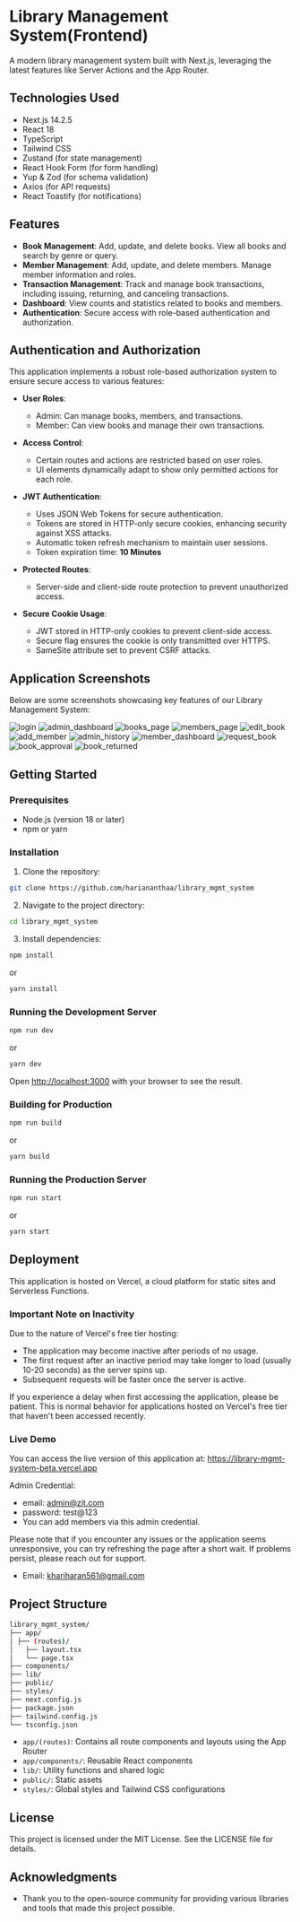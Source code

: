 # Library Management System(Frontend)

A modern library management system built with Next.js, leveraging the latest features like Server Actions and the App Router.

## Technologies Used

- Next.js 14.2.5
- React 18
- TypeScript
- Tailwind CSS
- Zustand (for state management)
- React Hook Form (for form handling)
- Yup & Zod (for schema validation)
- Axios (for API requests)
- React Toastify (for notifications)

## Features

- **Book Management**: Add, update, and delete books. View all books and search by genre or query.
- **Member Management**: Add, update, and delete members. Manage member information and roles.
- **Transaction Management**: Track and manage book transactions, including issuing, returning, and canceling transactions.
- **Dashboard**: View counts and statistics related to books and members.
- **Authentication**: Secure access with role-based authentication and authorization.

## Authentication and Authorization

This application implements a robust role-based authorization system to ensure secure access to various features:

- **User Roles**:

  - Admin: Can manage books, members, and transactions.
  - Member: Can view books and manage their own transactions.

- **Access Control**:

  - Certain routes and actions are restricted based on user roles.
  - UI elements dynamically adapt to show only permitted actions for each role.

- **JWT Authentication**:

  - Uses JSON Web Tokens for secure authentication.
  - Tokens are stored in HTTP-only secure cookies, enhancing security against XSS attacks.
  - Automatic token refresh mechanism to maintain user sessions.
  - Token expiration time: **10 Minutes**

- **Protected Routes**:

  - Server-side and client-side route protection to prevent unauthorized access.

- **Secure Cookie Usage**:
  - JWT stored in HTTP-only cookies to prevent client-side access.
  - Secure flag ensures the cookie is only transmitted over HTTPS.
  - SameSite attribute set to prevent CSRF attacks.

## Application Screenshots

Below are some screenshots showcasing key features of our Library Management System:

![login](https://github.com/hariananthaa/library_mgmt_system/blob/main/screenshots/1_login.jpg?raw=true)
![admin_dashboard](https://github.com/hariananthaa/library_mgmt_system/blob/main/screenshots/2_admin_dashboard.jpg?raw=true)
![books_page](https://github.com/hariananthaa/library_mgmt_system/blob/main/screenshots/3_books_page.jpg?raw=true)
![members_page](https://github.com/hariananthaa/library_mgmt_system/blob/main/screenshots/4_members_page.jpg?raw=true)
![edit_book](https://github.com/hariananthaa/library_mgmt_system/blob/main/screenshots/5_admin_edit_book.jpg?raw=true)
![add_member](https://github.com/hariananthaa/library_mgmt_system/blob/main/screenshots/7_add_member.jpg?raw=true)
![admin_history](https://github.com/hariananthaa/library_mgmt_system/blob/main/screenshots/8_admin%20History.jpg?raw=true)
![member_dashboard](https://github.com/hariananthaa/library_mgmt_system/blob/main/screenshots/6_member_dashboard.jpg?raw=true)
![request_book](https://github.com/hariananthaa/library_mgmt_system/blob/main/screenshots/9_request_book.jpg?raw=true)
![book_approval](https://github.com/hariananthaa/library_mgmt_system/blob/main/screenshots/10_book_approval.jpg?raw=true)
![book_returned](https://github.com/hariananthaa/library_mgmt_system/blob/main/screenshots/11_return_book.jpg?raw=true)

## Getting Started

### Prerequisites

- Node.js (version 18 or later)
- npm or yarn

### Installation

1. Clone the repository:

```bash
git clone https://github.com/hariananthaa/library_mgmt_system
```

2. Navigate to the project directory:

```bash
cd library_mgmt_system
```

3. Install dependencies:

```bash
npm install
```

or

```bash
yarn install
```

### Running the Development Server

```bash
npm run dev
```

or

```bash
yarn dev
```

Open [http://localhost:3000](http://localhost:3000) with your browser to see the result.

### Building for Production

```bash
npm run build
```

or

```bash
yarn build
```

### Running the Production Server

```bash
npm run start
```

or

```bash
yarn start
```

## Deployment

This application is hosted on Vercel, a cloud platform for static sites and Serverless Functions.

### Important Note on Inactivity

Due to the nature of Vercel's free tier hosting:

- The application may become inactive after periods of no usage.
- The first request after an inactive period may take longer to load (usually 10-20 seconds) as the server spins up.
- Subsequent requests will be faster once the server is active.

If you experience a delay when first accessing the application, please be patient. This is normal behavior for applications hosted on Vercel's free tier that haven't been accessed recently.

### Live Demo

You can access the live version of this application at: https://library-mgmt-system-beta.vercel.app

Admin Credential:
- email: admin@zit.com
- password: test@123
- You can add members via this admin credential.

Please note that if you encounter any issues or the application seems unresponsive, you can try refreshing the page after a short wait. If problems persist, please reach out for support.

- Email: khariharan561@gmail.com

## Project Structure

```bash
library_mgmt_system/
├── app/
│ ├── (routes)/
│   ├── layout.tsx
│   └── page.tsx
├── components/
├── lib/
├── public/
├── styles/
├── next.config.js
├── package.json
├── tailwind.config.js
└── tsconfig.json
```

- `app/(routes)`: Contains all route components and layouts using the App Router
- `app/components/`: Reusable React components
- `lib/`: Utility functions and shared logic
- `public/`: Static assets
- `styles/`: Global styles and Tailwind CSS configurations

## License

This project is licensed under the MIT License. See the LICENSE file for details.

## Acknowledgments

- Thank you to the open-source community for providing various libraries and tools that made this project possible.
